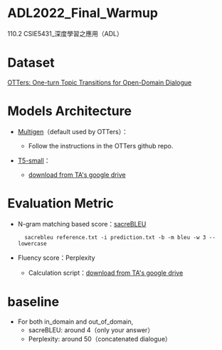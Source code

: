 # ADL2022_Final_Warmup
110.2 CSIE5431_深度學習之應用（ADL）


# Dataset

[OTTers: One-turn Topic Transitions for Open-Domain Dialogue](https://github.com/karinseve/OTTers)



# Models Architecture

- [Multigen](https://github.com/cdjhz/multigen)（default used by OTTers）：

    - Follow the instructions in the OTTers github repo.

- [T5-small](https://github.com/google-research/text-to-text-transfer-transformer)：

    - [download from TA's google drive](https://drive.google.com/drive/folders/1w3dlUWpFTQz5EVVeKdIM_5bmKTsJsdGu)



# Evaluation Metric

- N-gram matching based score：[sacreBLEU](https://github.com/mjpost/sacrebleu)

        sacrebleu reference.txt -i prediction.txt -b -m bleu -w 3 --lowercase 


- Fluency score：Perplexity

    - Calculation script：[download from TA's google drive](https://drive.google.com/drive/folders/1w3dlUWpFTQz5EVVeKdIM_5bmKTsJsdGu)



# baseline

- For both in_domain and out_of_domain,
    - sacreBLEU: around 4（only your answer）
    - Perplexity: around 50（concatenated dialogue）
